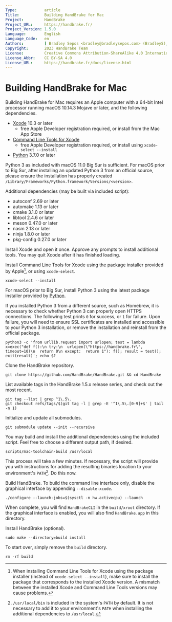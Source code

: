 ```yaml
---
Type:            article
Title:           Building HandBrake for Mac
Project:         HandBrake
Project_URL:     https://handbrake.fr/
Project_Version: 1.5.0
Language:        English
Language_Code:   en
Authors:         [ Bradley Sepos <bradley@bradleysepos.com> (BradleyS), Scott (s55) ]
Copyright:       2023 HandBrake Team
License:         Creative Commons Attribution-ShareAlike 4.0 International
License_Abbr:    CC BY-SA 4.0
License_URL:     https://handbrake.fr/docs/license.html
---
```


Building HandBrake for Mac
==========================

Building HandBrake for Mac requires an Apple computer with a 64-bit Intel processor running macOS 10.14.3 Mojave or later, and the following dependencies.

- [Xcode](https://developer.apple.com/xcode/) 10.3 or later
  - free Apple Developer registration required, or install from the Mac App Store
- [Command Line Tools for Xcode](https://developer.apple.com/download/more/)
  - free Apple Developer registration required, or install using `xcode-select --install`
- [Python](https://www.python.org/downloads/) 3.7.0 or later

Python 3 as included with macOS 11.0 Big Sur is sufficient. For macOS prior to Big Sur, after installing an updated Python 3 from an official source, please ensure the installation has properly created `/Library/Frameworks/Python.framework/Versions/<version>`.

Additional dependencies (may be built via included script):

- autoconf 2.69 or later
- automake 1.13 or later
- cmake 3.1.0 or later
- libtool 2.4.6 or later
- meson 0.47.0 or later
- nasm 2.13 or later
- ninja 1.8.0 or later
- pkg-config 0.27.0 or later

Install Xcode and open it once. Approve any prompts to install additional tools. You may quit Xcode after it has finished loading.

Install Command Line Tools for Xcode using the package installer provided by Apple[^xcode-cli-tools], or using `xcode-select`.

    xcode-select --install

For macOS prior to Big Sur, install Python 3 using the latest package installer provided by [Python](https://www.python.org/downloads/).

If you installed Python 3 from a different source, such as Homebrew, it is necessary to check whether Python 3 can properly open HTTPS connections. The following test prints `0` for success, or `1` for failure. Upon failure, you will need to ensure SSL certificates are installed and accessible to your Python 3 installation, or remove the installation and reinstall from the official package.

    python3 -c 'from urllib.request import urlopen; test = lambda x=exec("def f():\n try:\n  urlopen(\"https://handbrake.fr\", timeout=10)\n  return 0\n except:  return 1"): f(); result = test(); exit(result)'; echo $?

Clone the HandBrake repository.

    git clone https://github.com/HandBrake/HandBrake.git && cd HandBrake

List available tags in the HandBrake 1.5.x release series, and check out the most recent.

    git tag --list | grep ^1\.5\.
    git checkout refs/tags/$(git tag -l | grep -E '^1\.5\.[0-9]+$' | tail -n 1)

Initialize and update all submodules.

    git submodule update --init --recursive

You may build and install the additional dependencies using the included script. Feel free to choose a different output path, if desired.

    scripts/mac-toolchain-build /usr/local

This process will take a few minutes. If necessary, the script will provide you with instructions for adding the resulting binaries location to your environment's `PATH`[^default-path]. Do this now.

Build HandBrake. To build the command line interface only, disable the graphical interface by appending `--disable-xcode`.

    ./configure --launch-jobs=$(sysctl -n hw.activecpu) --launch

When complete, you will find `HandBrakeCLI` in the `build/xroot` directory. If the graphical interface is enabled, you will also find `HandBrake.app` in this directory.

Install HandBrake (optional).

    sudo make --directory=build install

To start over, simply remove the `build` directory.

    rm -rf build

[^xcode-cli-tools]: When installing Command Line Tools for Xcode using the package installer (instead of `xcode-select --install`), make sure to install the package that corresponds to the installed Xcode version. A mismatch between the installed Xcode and Command Line Tools versions may cause problems.

[^default-path]: `/usr/local/bin` is included in the system's `PATH` by default. It is not necessary to add it to your environment's `PATH` when installing the additional dependencies to `/usr/local`.
